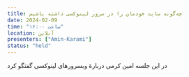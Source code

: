 ```yaml
---
title: چه‌گونه سایت خودمان را در سرور لینوکسی داشته باشیم
date: 2024-02-09
time: "ساعت ۱۶:۰۰"
location: آنلاین
presenters: ["Amin-Karami"]
status: "held"
---
```


در این جلسه امین کرمی دربارهٔ وبسرورهای لینوکسی گفتگو کرد